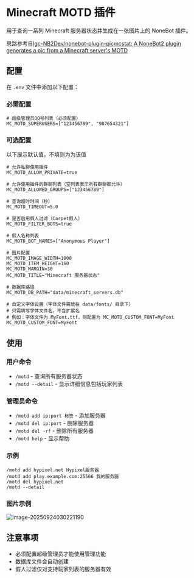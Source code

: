 # Minecraft MOTD 插件

用于查询一系列 Minecraft 服务器状态并生成在一张图片上的 NoneBot 插件。

思路参考自[lgc-NB2Dev/nonebot-plugin-picmcstat: A NoneBot2 plugin generates a pic from a Minecraft server's MOTD](https://github.com/lgc-NB2Dev/nonebot-plugin-picmcstat)

## 配置

在 `.env` 文件中添加以下配置：

### 必需配置

```env
# 超级管理员QQ号列表（必须配置）
MC_MOTD_SUPERUSERS=["123456789", "987654321"]
```

### 可选配置
以下展示默认值，不填则为为该值

```env
# 允许私聊使用插件
MC_MOTD_ALLOW_PRIVATE=true

# 允许使用插件的群聊列表（空列表表示所有群聊都允许）
MC_MOTD_ALLOWED_GROUPS=["123456789"]

# 查询超时时间（秒）
MC_MOTD_TIMEOUT=5.0

# 是否启用假人过滤（Carpet假人）
MC_MOTD_FILTER_BOTS=true

# 假人名称列表
MC_MOTD_BOT_NAMES=["Anonymous Player"]

# 图片配置
MC_MOTD_IMAGE_WIDTH=1000
MC_MOTD_ITEM_HEIGHT=160
MC_MOTD_MARGIN=30
MC_MOTD_TITLE="Minecraft 服务器状态"

# 数据库路径
MC_MOTD_DB_PATH="data/minecraft_servers.db"

# 自定义字体设置（字体文件需放在 data/fonts/ 目录下）
# 只需填写字体文件名，不含扩展名
# 例如：字体文件为 MyFont.ttf，则配置为 MC_MOTD_CUSTOM_FONT=MyFont
MC_MOTD_CUSTOM_FONT=MyFont
```

## 使用

### 用户命令

- `/motd` - 查询所有服务器状态
- `/motd --detail` - 显示详细信息包括玩家列表

### 管理员命令

- `/motd add ip:port 标签` - 添加服务器
- `/motd del ip:port` - 删除服务器
- `/motd del -rf` - 删除所有服务器
- `/motd help` - 显示帮助

### 示例

```
/motd add hypixel.net Hypixel服务器
/motd add play.example.com:25566 我的服务器
/motd del hypixel.net
/motd --detail
```



### 图片示例

![image-20250924030221190](https://aquaoh.oss-cn-shanghai.aliyuncs.com/post/20250924030221288.png)

## 注意事项

- 必须配置超级管理员才能使用管理功能
- 数据库文件会自动创建
- 假人过滤仅对支持玩家列表的服务器有效